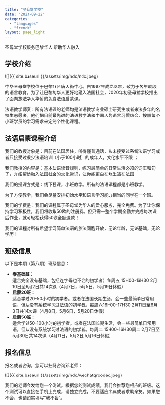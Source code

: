 ```yaml
---
title: "圣母堂学校"
date: "2023-09-22"
categories: 
  - "languages"
  - "french"
layout: page_light
---
```


圣母堂学校服务巴黎华人 帮助华人融入

## 学校介绍

![]({{ site.baseurl }}/assets/img/ndc/ndc.jpeg)

中华圣母堂学校位于巴黎13区唐人街中心。自1997年成立以来，致力于各年龄段的语言教育。为了让巴黎的华人更好地融入法国社会，2020年初圣母堂学校推出了面向旅法华人华侨的免费法语启蒙课。

法语教学师资：所有法语课的老师均是法语教学专业硕士研究生或者来法多年的名校生志愿者。他们把目前最先进的法语教学法和中国人的语言习惯结合，按照每个小班学员的学习需求来定制个性化课程。

## 法语启蒙课程介绍

我们的教授对象是：目前在法国居住，听得懂普通话，从未接受过系统法语学习或者只接受过很少法语培训（小于100小时）的成年人，文化水平不限&nbsp;；

我们教授的内容是：基本法语读音规则，练习最简单的日常生活必须的词汇和句子，介绍帮助融入法国社会的文化常识，让你能更自在地生活在法国

我们的授课方式是：线下授课，小班教学。所有的法语课程都是小班教学。

为了方便教学，我们会尽量安排初始水平和语言学习能力相当的同学在一个班。

我们的学费是：我们的课程属于圣母堂为华人的爱心服务，完全免费。为了让你保持学习积极性，我们将收取50欧的注册费。但只需一整个学期全勤并完成每次课后作业，就可轻松获得50欧全额退款！

我们的课程对所有希望学习简单法语的旅法同胞开放，无论年龄，无论基础，无论学历！

## 班级信息

以下是本期（第八期）班级信息：
- **零基础班：**  
  适合完全没有基础，包括连字母也不会的初学者）每周五 15H00-16H30 2月10日至6月2日共14次课（4月7日，5月5日，5月19日休假）
- **启蒙20班：**  
  适合学过20-50小时的初学者。或者在法国长期生活，会一些最简单日常用语，但从没有系统学习过法语的初学者。每周六16H00-17H30 2月11日至6月3日共14次课（4月8日，5月6日，5月20日休假）
- **启蒙50班：**  
  适合学过50-100小时的初学者。或者在法国长期生活，会一些最简单日常用语，但从没有系统学习过法语的初学者。每周二 15H00-16H30周二 2月7日至5月30日共14次课（4月11日，5月2日,5月16日休假）

## 报名信息

报名或者咨询，您可以扫码咨询邓老师：

![]({{ site.baseurl }}/assets/img/ndc/wechatqrcoded.jpeg)

我们的老师会发给您一个测试。根据您的测试成绩，我们会推荐您相应的班级。这个测试可以直接在手机上完成，请独立完成，不要适应字典或者求助亲友。如果您不会，也请如实填写“我不会”。